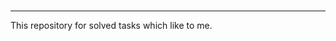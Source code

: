 # 
******************************************************
This repository for solved tasks which like to me.
